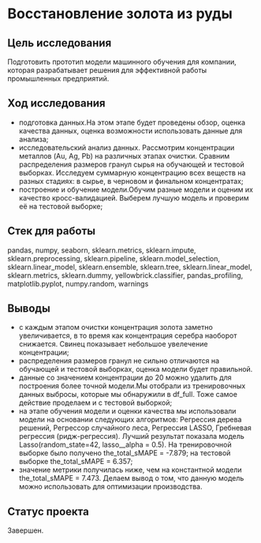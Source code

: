 # Восстановление золота из руды

## Цель исследования
Подготовить прототип модели машинного обучения для компании, которая разрабатывает решения для эффективной работы промышленных предприятий.

## Ход исследования
- подготовка данных.На этом этапе будет проведены обзор, оценка качества данных, оценка возможности использовать данные для анализа;
- исследовательский анализ данных. Рассмотрим концентрации металлов (Au, Ag, Pb) на различных этапах очистки. Сравним распределения размеров гранул сырья на обучающей и тестовой выборках. Исследуем суммарную концентрацию всех веществ на разных стадиях: в сырье, в черновом и финальном концентратах;
- построение и обучение модели.Обучим разные модели и оценим их качество кросс-валидацией. Выберем лучшую модель и проверим её на тестовой выборке;

## Стек для работы
pandas, numpy, seaborn, sklearn.metrics, sklearn.impute, sklearn.preprocessing, sklearn.pipeline, sklearn.model_selection, sklearn.linear_model, sklearn.ensemble, sklearn.tree, sklearn.linear_model, sklearn.metrics, sklearn.dummy, yellowbrick.classifier, pandas_profiling, matplotlib.pyplot, numpy.random, warnings

## Выводы
- с каждым этапом очистки концентрация золота заметно увеличивается, в то время как концентрация серебра наоборот снижается. Свинец показывает небольшое увелечение концентрации;
- распределения размеров гранул не сильно отличаются на обучающей и тестовой выборках, оценка модели будет правильной.
- данные со значением концентрации до 20 можно удалить для построения более точной модели.Мы отобрали из тренировочных данных выбросы, которые мы обнаружили в df_full. Тоже самое действие проделаем и с тестовой выборкой;
- на этапе обучения  модели и оценки качества мы использовали модели на основании следующих алгоритмов: Регрессия дерева решений, Регрессор случайного леса, Регрессия LASSO, Гребневая регрессия (ридж-регрессия).
Лучший результат показала модель Lasso(random_state=42, lasso__alpha = 0.5). На тренировочной выборке было получено the_total_sMAPE = -7.879; на тестовой выборке the_total_sMAPE = 6.357;
- значение метрики получилась ниже, чем на константной модели the_total_sMAPE = 7.473. Делаем вывод о том, что данную модель можно использовать для  оптимизации производства.

## Статус проекта
Завершен.